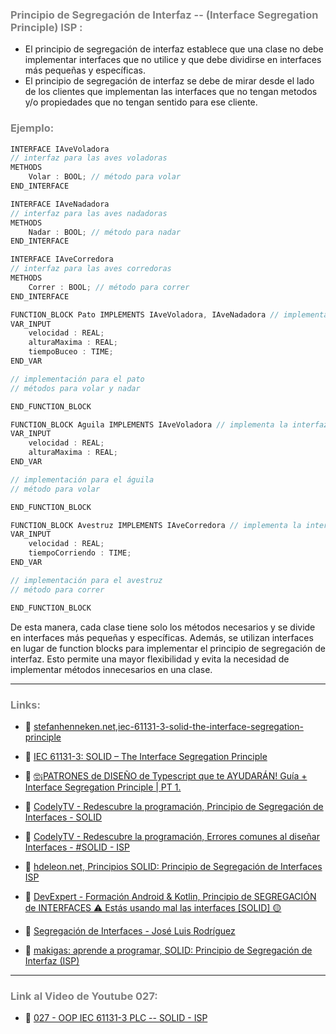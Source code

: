 ### <span style="color:grey"> Principio de Segregación de Interfaz -- (Interface Segregation Principle) ISP :</span>

- El principio de segregación de interfaz establece que una clase no debe implementar interfaces que no utilice y que debe dividirse en interfaces más pequeñas y específicas.
- El principio de segregación de interfaz se debe de mirar desde el lado de los clientes que implementan las interfaces que no tengan metodos y/o propiedades que no tengan sentido para ese cliente.

### <span style="color:grey">Ejemplo:</span>

```javascript
INTERFACE IAveVoladora
// interfaz para las aves voladoras
METHODS
    Volar : BOOL; // método para volar
END_INTERFACE

INTERFACE IAveNadadora
// interfaz para las aves nadadoras
METHODS
    Nadar : BOOL; // método para nadar
END_INTERFACE

INTERFACE IAveCorredora
// interfaz para las aves corredoras
METHODS
    Correr : BOOL; // método para correr
END_INTERFACE

FUNCTION_BLOCK Pato IMPLEMENTS IAveVoladora, IAveNadadora // implementa las interfaces IAveVoladora e IAveNadadora
VAR_INPUT
    velocidad : REAL;
    alturaMaxima : REAL;
    tiempoBuceo : TIME;
END_VAR

// implementación para el pato
// métodos para volar y nadar

END_FUNCTION_BLOCK

FUNCTION_BLOCK Aguila IMPLEMENTS IAveVoladora // implementa la interfaz IAveVoladora solamente
VAR_INPUT
    velocidad : REAL;
    alturaMaxima : REAL;
END_VAR

// implementación para el águila
// método para volar

END_FUNCTION_BLOCK

FUNCTION_BLOCK Avestruz IMPLEMENTS IAveCorredora // implementa la interfaz IAveCorredora solamente
VAR_INPUT
    velocidad : REAL;
    tiempoCorriendo : TIME;
END_VAR

// implementación para el avestruz
// método para correr

END_FUNCTION_BLOCK
```
De esta manera, cada clase tiene solo los métodos necesarios y se divide en interfaces más pequeñas y específicas. Además, se utilizan interfaces en lugar de function blocks para implementar el principio de segregación de interfaz. Esto permite una mayor flexibilidad y evita la necesidad de implementar métodos innecesarios en una clase.
***
### <span style="color:grey">Links:</span>
- 🔗 [stefanhenneken.net,iec-61131-3-solid-the-interface-segregation-principle](https://stefanhenneken.net/2023/02/25/iec-61131-3-solid-the-interface-segregation-principle/)

- 🔗 [IEC 61131-3: SOLID – The Interface Segregation Principle](https://stefanhenneken.net/2023/02/25/iec-61131-3-solid-the-interface-segregation-principle/#more-2505)

- 🔗 [🤓¡PATRONES de DISEÑO de Typescript que te AYUDARÁN! Guía + Interface Segregation Principle | PT 1.](https://www.youtube.com/watch?v=Ph7kXNmski8)

- 🔗 [CodelyTV - Redescubre la programación, Principio de Segregación de Interfaces - SOLID](https://www.youtube.com/watch?v=EzUIbMdxJTk)

- 🔗 [CodelyTV - Redescubre la programación, Errores comunes al diseñar Interfaces - #SOLID - ISP](https://www.youtube.com/watch?v=mDAQLkdNGHU)

- 🔗 [hdeleon.net, Principios SOLID: Principio de Segregación de Interfaces ISP](https://www.youtube.com/watch?v=4741GhnZmOk)

- 🔗 [DevExpert - Formación Android & Kotlin, Principio de SEGREGACIÓN de INTERFACES ⚠ Estás usando mal las interfaces [SOLID] 🟡](https://www.youtube.com/watch?v=BrPeEdtlDPE)

- 🔗 [Segregación de Interfaces - José Luis Rodríguez](https://www.youtube.com/watch?v=uIYsBuX3U9w)

- 🔗 [makigas: aprende a programar, SOLID: Principio de Segregación de Interfaz (ISP)](https://www.youtube.com/watch?v=FIiNB9rv1P0&list=PLTd5ehIj0goO1JFIfukh3UtU9e0BeFM9K&index=4)

***
### <span style="color:grey">Link al Video de Youtube 027:</span>
- 🔗 [027 - OOP IEC 61131-3 PLC -- SOLID - ISP]()